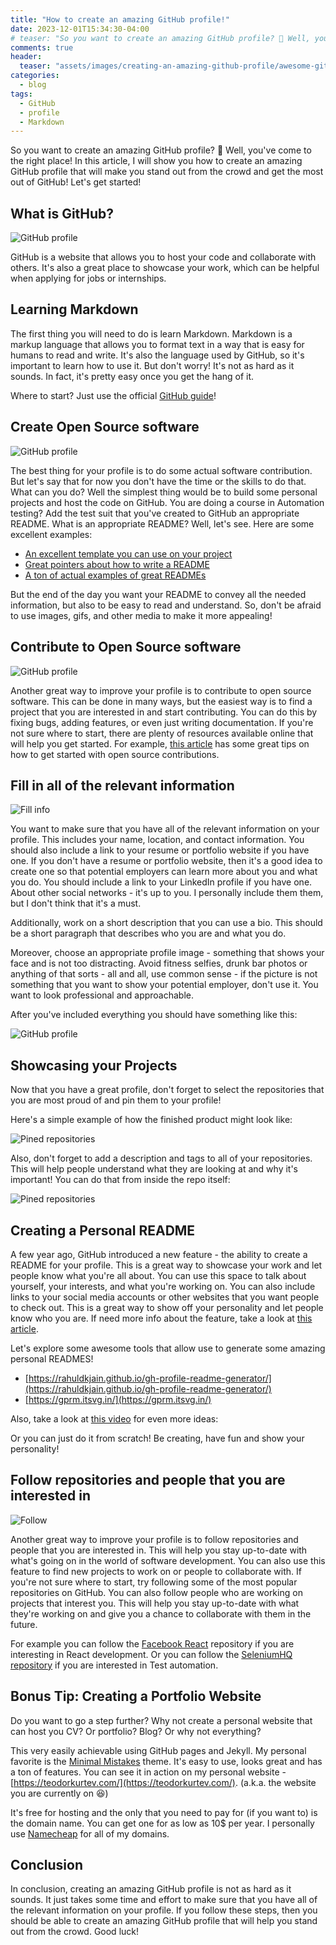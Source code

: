 ```yaml
---
title: "How to create an amazing GitHub profile!"
date: 2023-12-01T15:34:30-04:00
# teaser: "So you want to create an amazing GitHub profile? 🤔 Well, you've come to the right place! In this article, I will show you how to create an amazing GitHub profile that will make you stand out from the crowd. Let's get started!"
comments: true
header:
  teaser: "assets/images/creating-an-amazing-github-profile/awesome-github-profile-tumb.png"
categories:
  - blog
tags:
  - GitHub
  - profile
  - Markdown
---
```


So you want to create an amazing GitHub profile? 🤔 Well, you've come to the right place! In this article, I will show you how to create an amazing GitHub profile that will make you stand out from the crowd and get the most out of GitHub! Let's get started!

## What is GitHub?

![GitHub profile](/assets/images/creating-an-amazing-github-profile/github.avif)

GitHub is a website that allows you to host your code and collaborate with others. It's also a great place to showcase your work, which can be helpful when applying for jobs or internships.

## Learning Markdown

The first thing you will need to do is learn Markdown. Markdown is a markup language that allows you to format text in a way that is easy for humans to read and write. It's also the language used by GitHub, so it's important to learn how to use it. But don't worry! It's not as hard as it sounds. In fact, it's pretty easy once you get the hang of it.

Where to start? Just use the official [GitHub guide](https://docs.github.com/en/get-started/writing-on-github/getting-started-with-writing-and-formatting-on-github/basic-writing-and-formatting-syntax)!

## Create Open Source software

![GitHub profile](/assets/images/creating-an-amazing-github-profile/create-code.avif)

The best thing for your profile is to do some actual software contribution. But let's say that for now you don't have the time or the skills to do that. What can you do? Well the simplest thing would be to build some personal projects and host the code on GitHub. You are doing a course in Automation testing? Add the test suit that you've created to GitHub an appropriate README. What is an appropriate README? Well, let's see. Here are some excellent examples:

- [An excellent template you can use on your project](https://github.com/othneildrew/Best-README-Template)
- [Great pointers about how to write a README](https://www.makeareadme.com/)
- [A ton of actual examples of great READMEs](https://github.com/matiassingers/awesome-readme)

But the end of the day you want your README to convey all the needed information, but also to be easy to read and understand. So, don't be afraid to use images, gifs, and other media to make it more appealing!

## Contribute to Open Source software

![GitHub profile](/assets/images/creating-an-amazing-github-profile/open-source.avif)

Another great way to improve your profile is to contribute to open source software. This can be done in many ways, but the easiest way is to find a project that you are interested in and start contributing. You can do this by fixing bugs, adding features, or even just writing documentation. If you're not sure where to start, there are plenty of resources available online that will help you get started. For example, [this article](https://opensource.guide/how-to-contribute/) has some great tips on how to get started with open source contributions.

## Fill in all of the relevant information

![Fill info](/assets/images/creating-an-amazing-github-profile/fill-info.jpg)

You want to make sure that you have all of the relevant information on your profile. This includes your name, location, and contact information. You should also include a link to your resume or portfolio website if you have one. If you don't have a resume or portfolio website, then it's a good idea to create one so that potential employers can learn more about you and what you do. You should include a link to your LinkedIn profile if you have one. About other social networks - it's up to you. I personally include them them, but I don't think that it's a must.

Additionally, work on a short description that you can use a bio. This should be a short paragraph that describes who you are and what you do.

Moreover, choose an appropriate profile image - something that shows your face and is not too distracting. Avoid fitness selfies, drunk bar photos or anything of that sorts - all and all, use common sense - if the picture is not something that you want to show your potential employer, don't use it. You want to look professional and approachable.

After you've included everything you should have something like this:

![GitHub profile](/assets/images/creating-an-amazing-github-profile/example-profile.png)

## Showcasing your Projects

Now that you have a great profile, don't forget to select the repositories that you are most proud of and pin them to your profile!

Here's a simple example of how the finished product might look like:

![Pined repositories](/assets/images/creating-an-amazing-github-profile/pined-repos.png)

Also, don't forget to add a description and tags to all of your repositories. This will help people understand what they are looking at and why it's important! You can do that from inside the repo itself:

![Pined repositories](/assets/images/creating-an-amazing-github-profile/add-repo-description.png)

## Creating a Personal README

A few year ago, GitHub introduced a new feature - the ability to create a README for your profile. This is a great way to showcase your work and let people know what you're all about. You can use this space to talk about yourself, your interests, and what you're working on. You can also include links to your social media accounts or other websites that you want people to check out. This is a great way to show off your personality and let people know who you are. If need more info about the feature, take a look at [this article](https://docs.github.com/en/account-and-profile/setting-up-and-managing-your-github-profile/customizing-your-profile/managing-your-profile-readme).

Let's explore some awesome tools that allow use to generate some amazing personal READMES!

- [https://rahuldkjain.github.io/gh-profile-readme-generator/](https://rahuldkjain.github.io/gh-profile-readme-generator/)
- [https://gprm.itsvg.in/](https://gprm.itsvg.in/)

Also, take a look at [this video](https://www.youtube.com/watch?v=n6d4KHSKqGk) for even more ideas:

Or you can just do it from scratch! Be creating, have fun and show your personality!

## Follow repositories and people that you are interested in

![Follow](/assets/images/creating-an-amazing-github-profile/follow.jpeg)

Another great way to improve your profile is to follow repositories and people that you are interested in. This will help you stay up-to-date with what's going on in the world of software development. You can also use this feature to find new projects to work on or people to collaborate with. If you're not sure where to start, try following some of the most popular repositories on GitHub. You can also follow people who are working on projects that interest you. This will help you stay up-to-date with what they're working on and give you a chance to collaborate with them in the future.

For example you can follow the [Facebook React](https://github.com/facebook/react) repository if you are interesting in React development. Or you can follow the [SeleniumHQ repository](https://github.com/SeleniumHQ/selenium) if you are interested in Test automation.

## Bonus Tip: Creating a Portfolio Website

Do you want to go a step further? Why not create a personal website that can host you CV? Or portfolio? Blog? Or why not everything?

This very easily achievable using GitHub pages and Jekyll. My personal favorite is the [Minimal Mistakes](https://mmistakes.github.io/minimal-mistakes/) theme. It's easy to use, looks great and has a ton of features. You can see it in action on my personal website - [https://teodorkurtev.com/](https://teodorkurtev.com/). (a.k.a. the website you are currently on 😆)

It's free for hosting and the only that you need to pay for (if you want to) is the domain name. You can get one for as low as 10$ per year. I personally use [Namecheap](https://www.namecheap.com/) for all of my domains.

## Conclusion

In conclusion, creating an amazing GitHub profile is not as hard as it sounds. It just takes some time and effort to make sure that you have all of the relevant information on your profile. If you follow these steps, then you should be able to create an amazing GitHub profile that will help you stand out from the crowd. Good luck!
